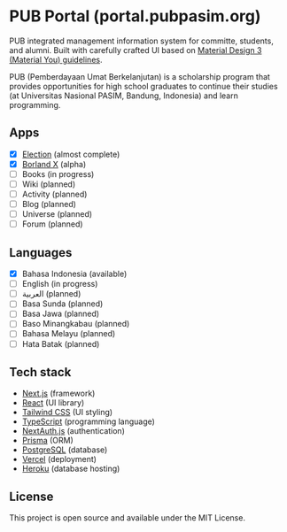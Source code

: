 # PUB Portal (portal.pubpasim.org)

PUB integrated management information system for committe, students, and alumni. Built with carefully crafted UI based on [Material Design 3 (Material You) guidelines](https://m3.material.io/).

PUB (Pemberdayaan Umat Berkelanjutan) is a scholarship program that provides opportunities for high school graduates to continue their studies (at Universitas Nasional PASIM, Bandung, Indonesia) and learn programming.

## Apps
- [x] [Election](https://portal.pubpasim.org/election) (almost complete)
- [x] [Borland X](https://github.com/romikusumabakti/borland-x) (alpha)
- [ ] Books (in progress)
- [ ] Wiki (planned)
- [ ] Activity (planned)
- [ ] Blog (planned)
- [ ] Universe (planned)
- [ ] Forum (planned)

## Languages
- [x] Bahasa Indonesia (available)
- [ ] English (in progress)
- [ ] العربية (planned)
- [ ] Basa Sunda (planned)
- [ ] Basa Jawa (planned)
- [ ] Baso Minangkabau (planned)
- [ ] Bahasa Melayu (planned)
- [ ] Hata Batak (planned)

## Tech stack

- [Next.js](https://nextjs.org/) (framework)
- [React](https://reactjs.org/) (UI library)
- [Tailwind CSS](https://tailwindcss.com/) (UI styling)
- [TypeScript](https://www.typescriptlang.org/) (programming language)
- [NextAuth.js](https://next-auth.js.org/) (authentication)
- [Prisma](https://www.prisma.io/) (ORM)
- [PostgreSQL](https://www.postgresql.org/) (database)
- [Vercel](https://vercel.com/) (deployment)
- [Heroku](https://www.heroku.com/) (database hosting)

## License

This project is open source and available under the MIT License.